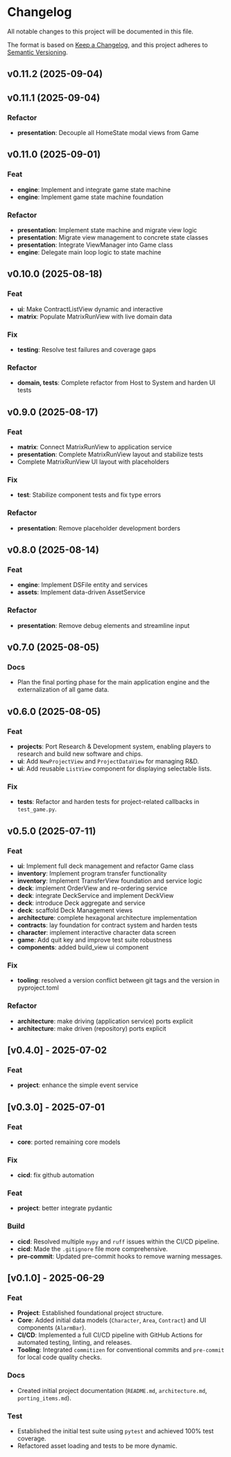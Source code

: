 # Changelog

All notable changes to this project will be documented in this file.

The format is based on [Keep a Changelog](https://keepachangelog.com/en/1.0.0/),
and this project adheres to [Semantic Versioning](https://semver.org/spec/v2.0.0.html).

## v0.11.2 (2025-09-04)

## v0.11.1 (2025-09-04)

### Refactor

- **presentation**: Decouple all HomeState modal views from Game

## v0.11.0 (2025-09-01)

### Feat

- **engine**: Implement and integrate game state machine
- **engine**: Implement game state machine foundation

### Refactor

- **presentation**: Implement state machine and migrate view logic
- **presentation**: Migrate view management to concrete state classes
- **presentation**: Integrate ViewManager into Game class
- **engine**: Delegate main loop logic to state machine

## v0.10.0 (2025-08-18)

### Feat

- **ui**: Make ContractListView dynamic and interactive
- **matrix**: Populate MatrixRunView with live domain data

### Fix

- **testing**: Resolve test failures and coverage gaps

### Refactor

- **domain, tests**: Complete refactor from Host to System and harden UI tests

## v0.9.0 (2025-08-17)

### Feat

- **matrix**: Connect MatrixRunView to application service
- **presentation**: Complete MatrixRunView layout and stabilize tests
- Complete MatrixRunView UI layout with placeholders

### Fix

- **test**: Stabilize component tests and fix type errors

### Refactor

- **presentation**: Remove placeholder development borders

## v0.8.0 (2025-08-14)

### Feat

- **engine**: Implement DSFile entity and services
- **assets**: Implement data-driven AssetService

### Refactor

- **presentation**: Remove debug elements and streamline input

## v0.7.0 (2025-08-05)

### Docs

- Plan the final porting phase for the main application engine and the externalization of all game data.

## v0.6.0 (2025-08-05)

### Feat

- **projects**: Port Research & Development system, enabling players to research and build new software and chips.
- **ui**: Add `NewProjectView` and `ProjectDataView` for managing R&D.
- **ui**: Add reusable `ListView` component for displaying selectable lists.

### Fix

- **tests**: Refactor and harden tests for project-related callbacks in `test_game.py`.

## v0.5.0 (2025-07-11)

### Feat

- **ui**: Implement full deck management and refactor Game class
- **inventory**: Implement program transfer functionality
- **inventory**: Implement TransferView foundation and service logic
- **deck**: implement OrderView and re-ordering service
- **deck**: integrate DeckService and implement DeckView
- **deck**: introduce Deck aggregate and service
- **deck**: scaffold Deck Management views
- **architecture**: complete hexagonal architecture implementation
- **contracts**: lay foundation for contract system and harden tests
- **character**: implement interactive character data screen
- **game**: Add quit key and improve test suite robustness
- **components**: added build_view ui component

### Fix

- **tooling**: resolved a version conflict between git tags and the version in pyproject.toml

### Refactor

- **architecture**: make driving (application service) ports explicit
- **architecture**: make driven (repository) ports explicit

## [v0.4.0] - 2025-07-02

### Feat

- **project**: enhance the simple event service

## [v0.3.0] - 2025-07-01

### Feat

- **core**: ported remaining core models

### Fix

- **cicd**: fix github automation

### Feat

- **project**: better integrate pydantic
### Build
- **cicd**: Resolved multiple `mypy` and `ruff` issues within the CI/CD pipeline.
- **cicd**: Made the `.gitignore` file more comprehensive.
- **pre-commit**: Updated pre-commit hooks to remove warning messages.

## [v0.1.0] - 2025-06-29

### Feat
- **Project**: Established foundational project structure.
- **Core**: Added initial data models (`Character`, `Area`, `Contract`) and UI components (`AlarmBar`).
- **CI/CD**: Implemented a full CI/CD pipeline with GitHub Actions for automated testing, linting, and releases.
- **Tooling**: Integrated `commitizen` for conventional commits and `pre-commit` for local code quality checks.
### Docs
- Created initial project documentation (`README.md`, `architecture.md`, `porting_items.md`).
### Test
- Established the initial test suite using `pytest` and achieved 100% test coverage.
- Refactored asset loading and tests to be more dynamic.
